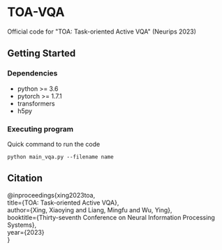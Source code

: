 # TOA-VQA
Official code for "TOA: Task-oriented Active VQA" (Neurips 2023)

## Getting Started

### Dependencies
* python >= 3.6
* pytorch >= 1.7.1
* transformers
* h5py
  
### Executing program
Quick command to run the code
```
python main_vqa.py --filename name
```

## Citation
@inproceedings{xing2023toa, \
  title={TOA: Task-oriented Active VQA}, \
  author={Xing, Xiaoying and Liang, Mingfu and Wu, Ying}, \
  booktitle={Thirty-seventh Conference on Neural Information Processing Systems}, \
  year={2023} \
}

